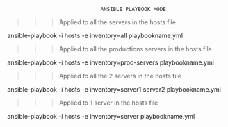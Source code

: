 
                                  ANSIBLE PLAYBOOK MODE


>>> Applied to all the servers in the hosts file

ansible-playbook -i hosts -e inventory=all playbookname.yml


>>> Applied to all the productions servers in the hosts file

ansible-playbook -i hosts -e inventory=prod-servers playbookname.yml


>>> Applied to all the 2 servers in the hosts file

ansible-playbook -i hosts -e inventory=server1:server2 playbookname.yml


>>> Applied to 1 server in the hosts file

ansible-playbook -i hosts -e inventory=server playbookname.yml
